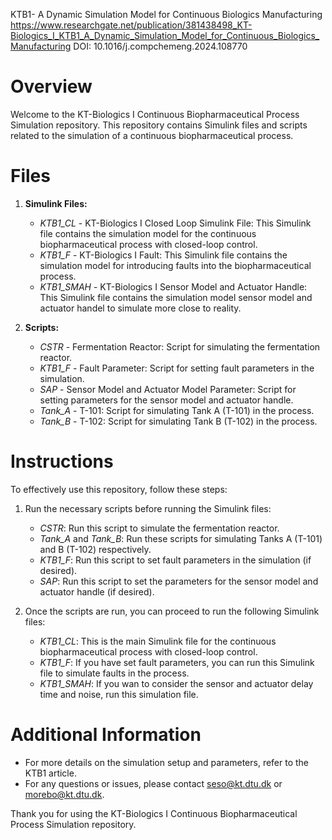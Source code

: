 KTB1- A Dynamic Simulation Model for Continuous Biologics Manufacturing
https://www.researchgate.net/publication/381438498_KT-Biologics_I_KTB1_A_Dynamic_Simulation_Model_for_Continuous_Biologics_Manufacturing
DOI: 10.1016/j.compchemeng.2024.108770

# Overview
Welcome to the KT-Biologics I Continuous Biopharmaceutical Process Simulation repository. This repository contains Simulink files and scripts related to the simulation of a continuous biopharmaceutical process. 

# Files
1. **Simulink Files:**
   - *KTB1_CL* - KT-Biologics I Closed Loop Simulink File: This Simulink file contains the simulation model for the continuous biopharmaceutical process with closed-loop control.
   - *KTB1_F* - KT-Biologics I Fault: This Simulink file contains the simulation model for introducing faults into the biopharmaceutical process.
   - *KTB1_SMAH* - KT-Biologics I Sensor Model and Actuator Handle: This Simulink file contains the simulation model sensor model and actuator handel to simulate more close to reality. 

2. **Scripts:**
   - *CSTR* - Fermentation Reactor: Script for simulating the fermentation reactor.
   - *KTB1_F* - Fault Parameter: Script for setting fault parameters in the simulation.
   - *SAP* - Sensor Model and Actuator Model Parameter: Script for setting parameters for the sensor model and actuator handle.
   - *Tank_A* - T-101: Script for simulating Tank A (T-101) in the process.
   - *Tank_B* - T-102: Script for simulating Tank B (T-102) in the process.

# Instructions
To effectively use this repository, follow these steps:
1. Run the necessary scripts before running the Simulink files:

   - *CSTR*: Run this script to simulate the fermentation reactor.
   - *Tank_A* and *Tank_B*: Run these scripts for simulating Tanks A (T-101) and B (T-102) respectively.
   - *KTB1_F*: Run this script to set fault parameters in the simulation (if desired).
   - *SAP*: Run this script to set the parameters for the sensor model and actuator handle (if desired).

2. Once the scripts are run, you can proceed to run the following Simulink files:
   - *KTB1_CL*: This is the main Simulink file for the continuous biopharmaceutical process with closed-loop control.
   - *KTB1_F*: If you have set fault parameters, you can run this Simulink file to simulate faults in the process.
   - *KTB1_SMAH*: If you wan to consider the sensor and actuator delay time and noise, run this simulation file. 

# Additional Information
- For more details on the simulation setup and parameters, refer to the KTB1 article.
- For any questions or issues, please contact seso@kt.dtu.dk or morebo@kt.dtu.dk.

Thank you for using the KT-Biologics I Continuous Biopharmaceutical Process Simulation repository.
